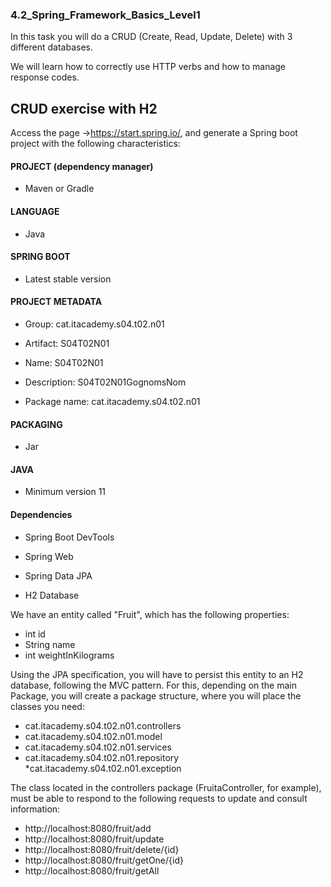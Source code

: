 ### 4.2_Spring_Framework_Basics_Level1
In this task you will do a CRUD (Create, Read, Update, Delete) with 3 different databases.

We will learn how to correctly use HTTP verbs and how to manage response codes.

## CRUD exercise with H2

Access the page ->https://start.spring.io/, and generate a Spring boot project with the following characteristics:

#### PROJECT (dependency manager)

* Maven or Gradle

#### LANGUAGE

* Java

#### SPRING BOOT

* Latest stable version

#### PROJECT METADATA

* Group: cat.itacademy.s04.t02.n01

* Artifact: S04T02N01

* Name: S04T02N01

* Description: S04T02N01GognomsNom

* Package name: cat.itacademy.s04.t02.n01

#### PACKAGING

* Jar

#### JAVA

* Minimum version 11

#### Dependencies

* Spring Boot DevTools

* Spring Web

* Spring Data JPA

* H2 Database

We have an entity called "Fruit", which has the following properties:

* int id
* String name
* int weightInKilograms

Using the JPA specification, you will have to persist this entity to an H2 database, following the MVC pattern. For this, depending on the main Package, you will create a package structure, where you will place the classes you need:

 * cat.itacademy.s04.t02.n01.controllers
 * cat.itacademy.s04.t02.n01.model
 * cat.itacademy.s04.t02.n01.services
 * cat.itacademy.s04.t02.n01.repository
 *cat.itacademy.s04.t02.n01.exception

The class located in the controllers package (FruitaController, for example), must be able to respond to the following requests to update and consult information:

* http://localhost:8080/fruit/add
* http://localhost:8080/fruit/update
* http://localhost:8080/fruit/delete/{id}
* http://localhost:8080/fruit/getOne/{id}
* http://localhost:8080/fruit/getAll

